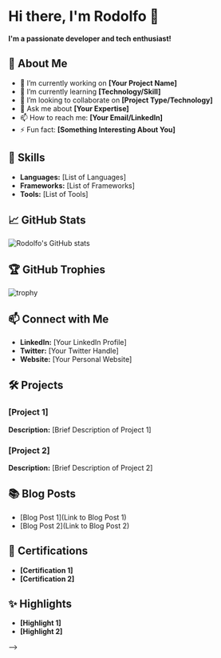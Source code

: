 # Hi there, I'm Rodolfo 👋

**I'm a passionate developer and tech enthusiast!**

## 🌱 About Me
- 🔭 I’m currently working on **[Your Project Name]**
- 🌱 I’m currently learning **[Technology/Skill]**
- 👯 I’m looking to collaborate on **[Project Type/Technology]**
- 💬 Ask me about **[Your Expertise]**
- 📫 How to reach me: **[Your Email/LinkedIn]**
- ⚡ Fun fact: **[Something Interesting About You]**

## 🚀 Skills
- **Languages:** [List of Languages]
- **Frameworks:** [List of Frameworks]
- **Tools:** [List of Tools]

## 📈 GitHub Stats
![Rodolfo's GitHub stats](https://github-readme-stats.vercel.app/api?username=rodolfocfaedo&show_icons=true&theme=radical)

## 🏆 GitHub Trophies
![trophy](https://github-profile-trophy.vercel.app/?username=rodolfocfaedo&theme=onedark)

## 📫 Connect with Me
- **LinkedIn:** [Your LinkedIn Profile]
- **Twitter:** [Your Twitter Handle]
- **Website:** [Your Personal Website]

## 🛠️ Projects
### [Project 1]
**Description:** [Brief Description of Project 1]

### [Project 2]
**Description:** [Brief Description of Project 2]

## 📚 Blog Posts
- [Blog Post 1](Link to Blog Post 1)
- [Blog Post 2](Link to Blog Post 2)

## 📜 Certifications
- **[Certification 1]**
- **[Certification 2]**

## ✨ Highlights
- **[Highlight 1]**
- **[Highlight 2]**

<!--
**rodolfocfaedo/rodolfocfaedo** is a ✨ special ✨ repository because its `README.md` (this file) appears on your GitHub profile.
You can click the Preview link to take a look at your changes.
-->
-->

